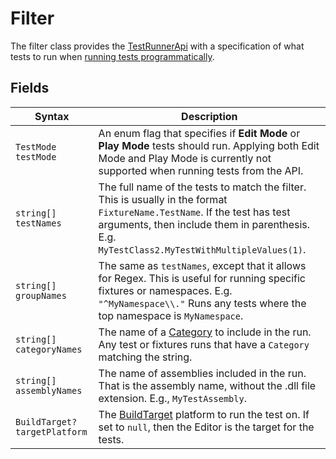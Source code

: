 # Filter
The filter class provides the [TestRunnerApi](./reference-test-runner-api.md) with a specification of what tests to run when [running tests programmatically](./extension-run-tests.md).

## Fields

| Syntax                        | Description                                                  |
| ----------------------------- | ------------------------------------------------------------ |
| `TestMode testMode`           | An enum flag that specifies if **Edit Mode** or **Play Mode** tests should run. Applying both Edit Mode and Play Mode is currently not supported when running tests from the API. |
| `string[] testNames`          | The full name of the tests to match the filter. This is usually in the format `FixtureName.TestName`. If the test has test arguments, then include them in parenthesis. E.g. `MyTestClass2.MyTestWithMultipleValues(1)`. |
| `string[] groupNames`         | The same as `testNames`, except that it allows for Regex. This is useful for running specific fixtures or namespaces. E.g. `"^MyNamespace\\."` Runs any tests where the top namespace is `MyNamespace`. |
| `string[] categoryNames`      | The name of a [Category](https://nunit.org/docs/2.2.7/category.html) to include in the run. Any test or fixtures runs that have a `Category` matching the string. |
| `string[] assemblyNames`      | The name of assemblies included in the run. That is the assembly name, without the .dll file extension. E.g., `MyTestAssembly`. |
| `BuildTarget? targetPlatform` | The [BuildTarget](https://docs.unity3d.com/ScriptReference/BuildTarget.html) platform to run the test on. If set to `null`, then the Editor is the target for the tests. |


